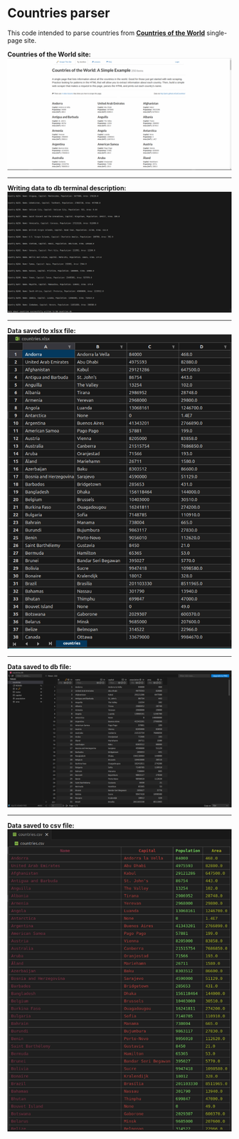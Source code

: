 # Countries parser
This code intended to parse countries from [**Countries of the World**](https://www.scrapethissite.com/pages/simple/) single-page site.

**Countries of the World site:**
![](https://github.com/MishanyaS/countries_parser/blob/main/photos/4.png?raw=true)

___

**Writing data to db terminal description:**
![](https://github.com/MishanyaS/countries_parser/blob/main/photos/1.png?raw=true)

___

**Data saved to xlsx file:**
![](https://github.com/MishanyaS/countries_parser/blob/main/photos/2.png?raw=true)

___

**Data saved to db file:**
![](https://github.com/MishanyaS/countries_parser/blob/main/photos/3.png?raw=true)

___

**Data saved to csv file:**
![](https://github.com/MishanyaS/countries_parser/blob/main/photos/5.png?raw=true)

